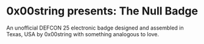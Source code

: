 # 0x00string presents: The Null Badge

An unofficial DEFCON 25 electronic badge designed and assembled in Texas, USA by 0x00string with something analogous to love.
